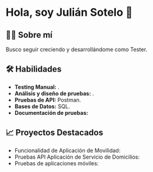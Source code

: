 
# Hola, soy Julián Sotelo 👋

## 👨‍💻 Sobre mí


Busco seguir creciendo y desarrollándome como Tester. 

## 🛠️ Habilidades
- **Testing Manual:** .
- **Análisis y diseño de pruebas:** .
- **Pruebas de API:** Postman.
- **Bases de Datos:** SQL.
- **Documentación de pruebas:** 

## 📈 Proyectos Destacados
- Funcionalidad de Aplicación de Movilidad: 
- Pruebas API Aplicación de Servicio de Domicilios:
- Pruebas de aplicaciones móviles:
